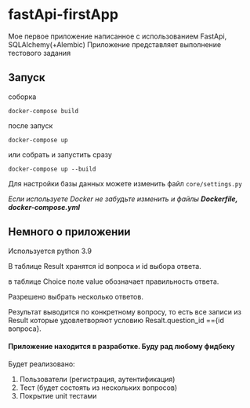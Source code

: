 # fastApi-firstApp
Мое первое приложение написанное с использованием FastApi, SQLAlchemy(+Alembic)
Приложение представляет выполнение тестового задания
## Запуск
соборка

`docker-compose build`

после запуск

`docker-compose up`

или собрать и запустить сразу

`docker-compose up --build`

Для настройки базы данных можете изменить файл ` core/settings.py `  

*Если используете Docker не забудьте изменить и файлы **Dockerfile, docker-compose.yml***
## Немного о приложении
Используется python 3.9

В таблице Result хранятся id вопроса и id выбора ответа.

в таблице Choice поле value обозначает правильность ответа.

Разрешено выбрать несколько ответов.

Результат выводится по конкретному вопросу, то есть все записи из Result которые удовлетворяют условию Resalt.question_id =={id вопроса}.

#### Приложение находится в разработке. Буду рад любому фидбеку
Будет реализовано:
1) Пользователи (регистрация, аутентификация)
2) Тест (будет состоять из нескольких вопросов)
3) Покрытие unit тестами
